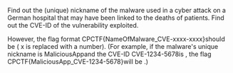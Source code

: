 Find out the (unique) nickname of the malware used in a cyber attack on a German hospital that may have been linked to the deaths of patients.
Find out the CVE-ID of the vulnerability exploited.

However, the flag format CPCTF{NameOfMalware_CVE-xxxx-xxxx}should be ( x is replaced with a number).
(For example, if the malware's unique nickname is MaliciousAppand the CVE-ID CVE-1234-5678is ,
the flag CPCTF{MaliciousApp_CVE-1234-5678}will be .)
